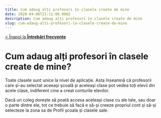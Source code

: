 ```yaml
---
title: Cum adaug alți profesori în clasele create de mine
date: 2020-04-06T21:11:08.000Z
description: Cum adaug alți profesori în clasele create de mine
slug: cum-adaug-alti-profesori-la-clasele-create-de-mine
---
```


[< Înapoi la **Întrebări frecvente**](/intrebari-frecvente/)

# Cum adaug alți profesori în clasele create de mine?

Toate clasele sunt unice la nivel de aplicație. Asta înseamnă că profesorii care și-au selectat aceeași școală și aceleași clase pot vedea toți elevii din acele clase, indiferent cine a creat conturile elevilor.

Dacă un coleg dorește să poată accesa aceleași clase cu ale tale, sau doar o parte dintre ele, tot ce trebuie să facă e să-și creeze propriul cont și să-și selecteze la zona sa de Profil școala și clasele sale.